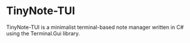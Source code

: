 # TinyNote-TUI
TinyNote-TUI is a minimalist terminal-based note manager written in C# using the Terminal.Gui library.
